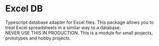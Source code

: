 
# Excel DB  

Typescript database adapter for Excel files. This package allows you to treat Excel spreadsheets in a similar way to a database.  
NEVER USE THIS IN PRODUCTION. This is a module for small projects, prototypes and hobby projects.

